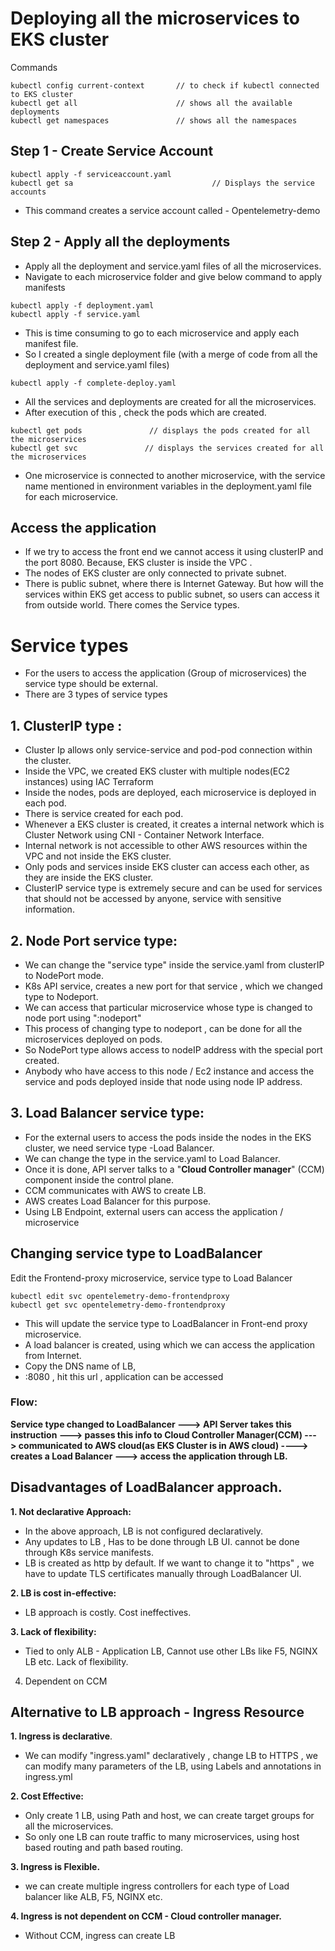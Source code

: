 # Deploying all the microservices to EKS cluster

Commands 

```
kubectl config current-context       // to check if kubectl connected to EKS cluster
kubectl get all                      // shows all the available deployments
kubectl get namespaces               // shows all the namespaces
```

## Step 1 - Create Service Account

```
kubectl apply -f serviceaccount.yaml
kubectl get sa                               // Displays the service accounts
``` 

- This command creates a service account called - Opentelemetry-demo

## Step 2 - Apply all the deployments

- Apply all the deployment and service.yaml files of all the microservices. 
- Navigate to each microservice folder and give below command to apply manifests

```
kubectl apply -f deployment.yaml
kubectl apply -f service.yaml
```

- This is time consuming to go to each microservice and apply each manifest file. 
- So I created a single deployment file (with a merge of code from all the deployment and service.yaml files) 

```
kubectl apply -f complete-deploy.yaml
```

- All the services and deployments are created for all the microservices.
- After execution of this , check the pods which are created.

```
kubectl get pods               // displays the pods created for all the microservices
kubectl get svc               // displays the services created for all the microservices
```

- One microservice is connected to another microservice, with the service name mentioned in environment variables in the deployment.yaml file for each microservice.

## Access the application

- If we try to access the front end we cannot access it using clusterIP and the port 8080. Because, EKS cluster is inside the VPC . 
- The nodes of EKS cluster are only connected to private subnet. 
- There is public subnet, where there is Internet Gateway. But how will the services within EKS get access to public subnet, so users can access it from outside world. There comes the Service types. 

# Service types

- For the users to access the application (Group of microservices) the service type should be external.
- There are 3 types of service types 

## 1. ClusterIP type : 
- Cluster Ip allows only service-service and pod-pod connection within the cluster.
- Inside the VPC, we created EKS cluster with multiple nodes(EC2 instances) using IAC Terraform
- Inside the nodes, pods are deployed, each microservice is deployed in each pod. 
- There is service created for each pod.
- Whenever a EKS cluster is created, it creates a internal network which is Cluster Network using CNI - Container Network Interface.
- Internal network is not accessible to other AWS resources within the VPC and not inside the EKS cluster.
- Only pods and services inside EKS cluster can access each other, as they are inside the EKS cluster.
- ClusterIP service type is extremely secure and can be used for services that should not be accessed by anyone, service with sensitive information. 

## 2. Node Port service type:
- We can change the "service type" inside the service.yaml from clusterIP to NodePort mode.
- K8s API service, creates a new port for that service , which we changed type to Nodeport. 
- We can access that particular microservice whose type is changed to node port using "<nodeIP address>:nodeport"
- This process of changing type to nodeport , can be done for all the microservices deployed on pods. 
- So NodePort type allows access to nodeIP address with the special port created. 
- Anybody who have access to this node / Ec2 instance and access the service and pods deployed inside that node using node IP address. 


## 3. Load Balancer service type:
- For the external users to access the pods inside the nodes in the EKS cluster,  we need service type -Load Balancer. 
- We can change the type in the service.yaml to Load Balancer. 
- Once it is done, API server talks to a "**Cloud Controller manager**" (CCM) component inside the control plane. 
- CCM communicates with AWS to create LB.
- AWS creates Load Balancer for this purpose. 
- Using LB Endpoint, external users can access the application / microservice


## Changing service type to LoadBalancer

Edit the Frontend-proxy microservice, service type to Load Balancer

```
kubectl edit svc opentelemetry-demo-frontendproxy
kubectl get svc opentelemetry-demo-frontendproxy
```

- This will update the service type to LoadBalancer in Front-end proxy microservice. 
- A load balancer is created, using which we can access the application from Internet. 
- Copy the DNS name of LB,
- <LB DNS name>:8080  , hit this url , application can be accessed

### Flow:

**Service type changed to LoadBalancer ---> API Server takes this instruction ---> passes this info to Cloud Controller Manager(CCM) ---> communicated to AWS cloud(as EKS Cluster is in AWS cloud) ----> creates a Load Balancer ---> access the application through LB.**


## Disadvantages of LoadBalancer approach.

**1. Not declarative Approach:**
- In the above approach, LB is not configured declaratively. 
- Any updates to LB , Has to be done through LB UI. cannot be done through K8s service manifests.
- LB is created as http by default. If we want to change it to "https" , we have to update TLS certificates manually through LoadBalancer UI. 

**2. LB is cost in-effective:**
- LB approach is costly. Cost ineffectives.

**3. Lack of flexibility:**
- Tied to only ALB - Application LB, Cannot use other LBs like F5, NGINX LB etc. Lack of flexibility.

4. Dependent on CCM 


## Alternative to LB approach - Ingress Resource

**1. Ingress is declarative**. 
- We can modify "ingress.yaml" declaratively , change LB to HTTPS , we can modify many parameters of the LB, using Labels and annotations in ingress.yml

**2. Cost Effective:**
- Only create 1 LB, using Path and host, we can create target groups for all the microservices. 
- So only one LB can route traffic to many microservices, using host based routing and path based routing. 

**3. Ingress is Flexible.** 
- we can create multiple ingress controllers for each type of Load balancer like ALB, F5, NGINX etc. 

**4. Ingress is not dependent on CCM - Cloud controller manager.** 
- Without CCM, ingress can create LB




























